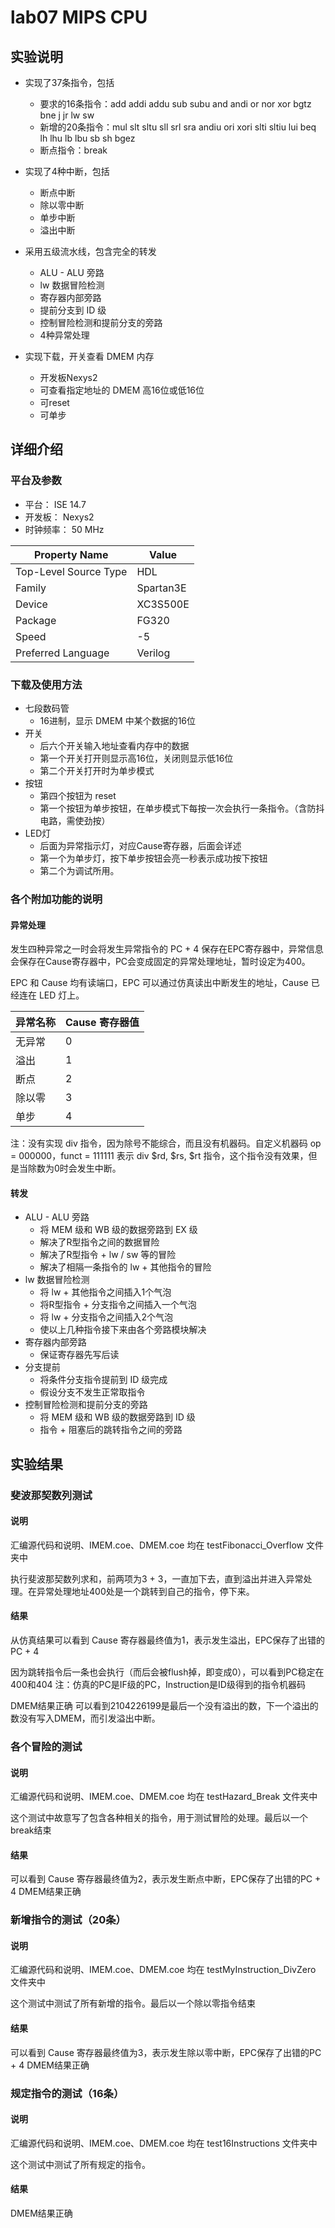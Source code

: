 # lab07 MIPS CPU

## 实验说明

 - 实现了37条指令，包括
    -   要求的16条指令：add addi addu  sub subu and andi or nor xor bgtz bne j jr lw sw
    -   新增的20条指令：mul slt sltu sll srl sra andiu ori xori slti sltiu lui beq lh lhu lb lbu sb sh bgez 
    -   断点指令：break


 - 实现了4种中断，包括
    - 断点中断
    - 除以零中断
    - 单步中断
    - 溢出中断


 - 采用五级流水线，包含完全的转发
    - ALU - ALU 旁路
    - lw 数据冒险检测
    - 寄存器内部旁路
    - 提前分支到 ID 级
    - 控制冒险检测和提前分支的旁路
    - 4种异常处理


 - 实现下载，开关查看 DMEM 内存
    - 开发板Nexys2
    - 可查看指定地址的 DMEM 高16位或低16位
    - 可reset
    - 可单步


## 详细介绍

### 平台及参数

 - 平台： ISE 14.7
 - 开发板： Nexys2
 - 时钟频率： 50 MHz

| Property Name | Value   | 
| --------   | ----- | 
| Top-Level Source Type     | HDL |
| Family        |   Spartan3E   | 
| Device        |    XC3S500E    | 
| Package        |    FG320    | 
| Speed        |    -5    | 
| Preferred Language     |    Verilog    | 


### 下载及使用方法


 - 七段数码管
   - 16进制，显示 DMEM 中某个数据的16位
 - 开关
   - 后六个开关输入地址查看内存中的数据
   - 第一个开关打开则显示高16位，关闭则显示低16位
   - 第二个开关打开时为单步模式
 - 按钮
   - 第四个按钮为 reset
   - 第一个按钮为单步按钮，在单步模式下每按一次会执行一条指令。（含防抖电路，需使劲按）
 - LED灯
   - 后面为异常指示灯，对应Cause寄存器，后面会详述
   - 第一个为单步灯，按下单步按钮会亮一秒表示成功按下按钮
   - 第二个为调试所用。

### 各个附加功能的说明

#### 异常处理

发生四种异常之一时会将发生异常指令的 PC + 4 保存在EPC寄存器中，异常信息会保存在Cause寄存器中，PC会变成固定的异常处理地址，暂时设定为400。

EPC 和 Cause 均有读端口，EPC 可以通过仿真读出中断发生的地址，Cause 已经连在 LED 灯上。


| 异常名称 | Cause 寄存器值   | 
| --------   | ----- | 
| 无异常    | 0 |
|溢出       |   1  | 
| 断点        |    2    | 
| 除以零        |   3  | 
| 单步      |    4   | 

注：没有实现 div 指令，因为除号不能综合，而且没有机器码。自定义机器码 op = 000000，funct = 111111 表示 div $rd, $rs, $rt 指令，这个指令没有效果，但是当除数为0时会发生中断。


#### 转发

  - ALU - ALU 旁路
     - 将 MEM 级和 WB 级的数据旁路到 EX 级
     - 解决了R型指令之间的数据冒险
     - 解决了R型指令 + lw / sw 等的冒险
     - 解决了相隔一条指令的 lw + 其他指令的冒险
  - lw 数据冒险检测
     - 将 lw + 其他指令之间插入1个气泡
     - 将R型指令 + 分支指令之间插入一个气泡
     - 将 lw + 分支指令之间插入2个气泡
     - 使以上几种指令接下来由各个旁路模块解决
  - 寄存器内部旁路
     - 保证寄存器先写后读
  - 分支提前
     - 将条件分支指令提前到 ID 级完成
     - 假设分支不发生正常取指令
  - 控制冒险检测和提前分支的旁路
     - 将 MEM 级和 WB 级的数据旁路到 ID 级 
     - 指令 + 阻塞后的跳转指令之间的旁路


## 实验结果

### 斐波那契数列测试

#### 说明

汇编源代码和说明、IMEM.coe、DMEM.coe 均在 testFibonacci_Overflow 文件夹中

执行斐波那契数列求和，前两项为3 + 3，一直加下去，直到溢出并进入异常处理。在异常处理地址400处是一个跳转到自己的指令，停下来。

#### 结果

从仿真结果可以看到 Cause 寄存器最终值为1，表示发生溢出，EPC保存了出错的PC + 4 

因为跳转指令后一条也会执行（而后会被flush掉，即变成0），可以看到PC稳定在400和404
注：仿真的PC是IF级的PC，Instruction是ID级得到的指令机器码

DMEM结果正确
可以看到2104226199是最后一个没有溢出的数，下一个溢出的数没有写入DMEM，而引发溢出中断。


### 各个冒险的测试

#### 说明

汇编源代码和说明、IMEM.coe、DMEM.coe 均在 testHazard_Break 文件夹中

这个测试中故意写了包含各种相关的指令，用于测试冒险的处理。最后以一个break结束

#### 结果

可以看到 Cause 寄存器最终值为2，表示发生断点中断，EPC保存了出错的PC + 4 
DMEM结果正确


### 新增指令的测试（20条）

#### 说明

汇编源代码和说明、IMEM.coe、DMEM.coe 均在 testMyInstruction_DivZero 文件夹中

这个测试中测试了所有新增的指令。最后以一个除以零指令结束

#### 结果

可以看到 Cause 寄存器最终值为3，表示发生除以零中断，EPC保存了出错的PC + 4 
DMEM结果正确

### 规定指令的测试（16条）

#### 说明

汇编源代码和说明、IMEM.coe、DMEM.coe 均在 test16Instructions 文件夹中

这个测试中测试了所有规定的指令。

#### 结果

DMEM结果正确

